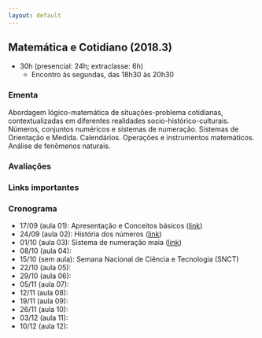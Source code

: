 ```yaml
---
layout: default
---
```


## Matemática e Cotidiano (2018.3)
+ 30h (presencial: 24h; extraclasse: 6h)
  + Encontro às segundas, das 18h30 às 20h30

### Ementa
Abordagem lógico-matemática de situações-problema cotidianas, contextualizadas em diferentes realidades socio-histórico-culturais. Números, conjuntos numéricos e sistemas de numeração. Sistemas de Orientação e Medida. Calendários. Operações e instrumentos matemáticos. Análise de fenômenos naturais.

### Avaliações


### Links importantes


### Cronograma
+ 17/09 (aula 01): Apresentação e Conceitos básicos ([link](https://www.dropbox.com/s/7o1ij6nzjhadet0/_Aula01.pdf?dl=0))
+ 24/09 (aula 02): História dos números ([link](https://www.dropbox.com/s/qvz056mssx1k6zz/_Aula02.pdf?dl=0))
+ 01/10 (aula 03): Sistema de numeração maia ([link](#))
+ 08/10 (aula 04): 
+ 15/10 (sem aula): Semana Nacional de Ciência e Tecnologia (SNCT)
+ 22/10 (aula 05): 
+ 29/10 (aula 06): 
+ 05/11 (aula 07): 
+ 12/11 (aula 08): 
+ 19/11 (aula 09): 
+ 26/11 (aula 10): 
+ 03/12 (aula 11): 
+ 10/12 (aula 12):
